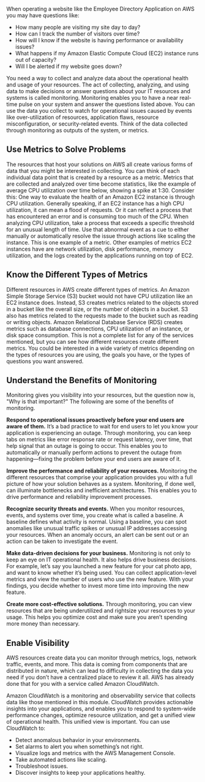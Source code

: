 When operating a website like the Employee Directory Application on AWS you may have questions like:

- How many people are visiting my site day to day?
- How can I track the number of visitors over time?    
- How will I know if the website is having performance or availability issues?    
- What happens if my Amazon Elastic Compute Cloud (EC2) instance runs out of capacity?    
- Will I be alerted if my website goes down?    

You need a way to collect and analyze data about the operational health and usage of your resources. The act of collecting, analyzing, and using data to make decisions or answer questions about your IT resources and systems is called monitoring. Monitoring enables you to have a near real-time pulse on your system and answer the questions listed above. You can use the data you collect to watch for operational issues caused by events like over-utilization of resources, application flaws, resource misconfiguration, or security-related events. Think of the data collected through monitoring as outputs of the system, or metrics.

## Use Metrics to Solve Problems

The resources that host your solutions on AWS all create various forms of data that you might be interested in collecting. You can think of each individual data point that is created by a resource as a metric. Metrics that are collected and analyzed over time become statistics, like the example of average CPU utilization over time below, showing a spike at 1:30. Consider this: One way to evaluate the health of an Amazon EC2 instance is through CPU utilization. Generally speaking, if an EC2 instance has a high CPU utilization, it can mean a flood of requests. Or it can reflect a process that has encountered an error and is consuming too much of the CPU. When analyzing CPU utilization, take a process that exceeds a specific threshold for an unusual length of time. Use that abnormal event as a cue to either manually or automatically resolve the issue through actions like scaling the instance. This is one example of a metric. Other examples of metrics EC2 instances have are network utilization, disk performance, memory utilization, and the logs created by the applications running on top of EC2.

## Know the Different Types of Metrics

Different resources in AWS create different types of metrics. An Amazon Simple Storage Service (S3) bucket would not have CPU utilization like an EC2 instance does. Instead, S3 creates metrics related to the objects stored in a bucket like the overall size, or the number of objects in a bucket. S3 also has metrics related to the requests made to the bucket such as reading or writing objects. Amazon Relational Database Service (RDS) creates metrics such as database connections, CPU utilization of an instance, or disk space consumption. This is not a complete list for any of the services mentioned, but you can see how different resources create different metrics. You could be interested in a wide variety of metrics depending on the types of resources you are using, the goals you have, or the types of questions you want answered.

## Understand the Benefits of Monitoring

Monitoring gives you visibility into your resources, but the question now is, "Why is that important?" The following are some of the benefits of monitoring.

**Respond to operational issues proactively before your end users are aware of them.** It’s a bad practice to wait for end users to let you know your application is experiencing an outage. Through monitoring, you can keep tabs on metrics like error response rate or request latency, over time, that help signal that an outage is going to occur. This enables you to automatically or manually perform actions to prevent the outage from happening—fixing the problem before your end users are aware of it.

**Improve the performance and reliability of your resources.** Monitoring the different resources that comprise your application provides you with a full picture of how your solution behaves as a system. Monitoring, if done well, can illuminate bottlenecks and inefficient architectures. This enables you to drive performance and reliability improvement processes.

**Recognize security threats and events.** When you monitor resources, events, and systems over time, you create what is called a baseline. A baseline defines what activity is normal. Using a baseline, you can spot anomalies like unusual traffic spikes or unusual IP addresses accessing your resources. When an anomaly occurs, an alert can be sent out or an action can be taken to investigate the event.

**Make data-driven decisions for your business.** Monitoring is not only to keep an eye on IT operational health. It also helps drive business decisions. For example, let’s say you launched a new feature for your cat photo app, and want to know whether it’s being used. You can collect application-level metrics and view the number of users who use the new feature. With your findings, you decide whether to invest more time into improving the new feature.

**Create more cost-effective solutions.** Through monitoring, you can view resources that are being underutilized and rightsize your resources to your usage. This helps you optimize cost and make sure you aren’t spending more money than necessary.

## Enable Visibility

AWS resources create data you can monitor through metrics, logs, network traffic, events, and more. This data is coming from components that are distributed in nature, which can lead to difficulty in collecting the data you need if you don’t have a centralized place to review it all. AWS has already done that for you with a service called Amazon CloudWatch.

Amazon CloudWatch is a monitoring and observability service that collects data like those mentioned in this module. CloudWatch provides actionable insights into your applications, and enables you to respond to system-wide performance changes, optimize resource utilization, and get a unified view of operational health. This unified view is important. You can use CloudWatch to:

- Detect anomalous behavior in your environments.    
- Set alarms to alert you when something’s not right.    
- Visualize logs and metrics with the AWS Management Console.    
- Take automated actions like scaling.    
- Troubleshoot issues.    
- Discover insights to keep your applications healthy.